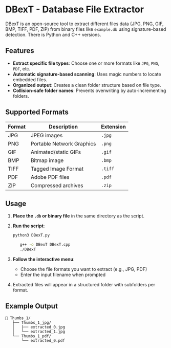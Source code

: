 #  DBexT - Database File Extractor

DBexT is an open-source tool to extract  different files data (JPG, PNG, GIF, BMP, TIFF, PDF, ZIP) from binary files like ```example.db``` using signature-based detection. There is Python and C++ versions.

##  Features

*  **Extract specific file types**: Choose one or more formats like `JPG`, `PNG`, `PDF`, etc.
*  **Automatic signature-based scanning**: Uses magic numbers to locate embedded files.
*  **Organized output**: Creates a clean folder structure based on file type.
*  **Collision-safe folder names**: Prevents overwriting by auto-incrementing folders.

##  Supported Formats

| Format | Description               | Extension |
| ------ | ------------------------- | --------- |
| JPG    | JPEG images               | `.jpg`    |
| PNG    | Portable Network Graphics | `.png`    |
| GIF    | Animated/static GIFs      | `.gif`    |
| BMP    | Bitmap image              | `.bmp`    |
| TIFF   | Tagged Image Format       | `.tiff`   |
| PDF    | Adobe PDF files           | `.pdf`    |
| ZIP    | Compressed archives       | `.zip`    |

##  Usage

1. **Place the `.db` or binary file** in the same directory as the script.
2. **Run the script**:

   ```bash
   python3 DBexT.py
   ```
   ```bash 
      g++ -o DBexT DBexT.cpp
      ./DBexT
   ```

3. **Follow the interactive menu**:

   * Choose the file formats you want to extract (e.g., JPG, PDF)
   * Enter the input filename when prompted
4. Extracted files will appear in a structured folder with subfolders per format.

##  Example Output

```
📁 Thumbs_1/
   ├── Thumbs_1_jpg/
   │   ├── extracted_0.jpg
   │   └── extracted_1.jpg
   └── Thumbs_1_pdf/
       └── extracted_0.pdf
```


